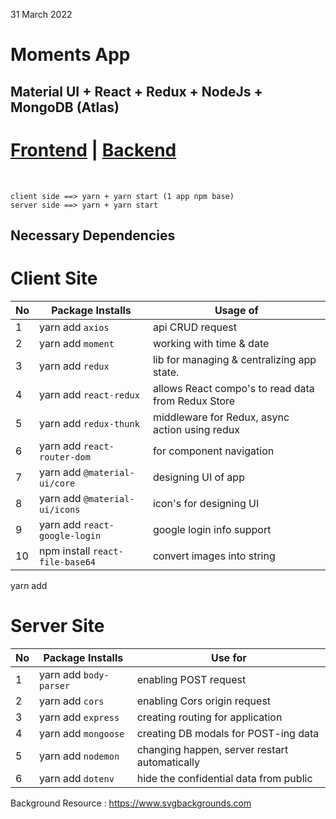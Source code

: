 31 March 2022 

# Moments App 

## Material UI + React + Redux + NodeJs + MongoDB (Atlas)

# [Frontend](https://moments-app-bd.netlify.app) | [Backend](https://moments-app-bd.herokuapp.com) 

<br/>

```
client side ==> yarn + yarn start (1 app npm base)
server side ==> yarn + yarn start 
```

## Necessary Dependencies

# Client Site

|No| Package Installs       | Usage of                                          |
|--|------------------------|---------------------------------------------------|
| 1| yarn add `axios`       | api CRUD request                                  |
| 2| yarn add `moment`      | working with time & date                          |
| 3| yarn add `redux`       | lib for managing & centralizing app state.        |
| 4| yarn add `react-redux` | allows React compo's to read data from Redux Store|
| 5| yarn add `redux-thunk` | middleware for Redux, async action using redux    |
| 6| yarn add `react-router-dom`    | for component navigation                  |
| 7| yarn add `@material-ui/core`   | designing UI of app                       |
| 8| yarn add `@material-ui/icons`  | icon's for designing UI                   |
| 9| yarn add `react-google-login`  | google login info support                 |
|10| npm install `react-file-base64`| convert images into string                |


yarn add 
<br/>

# Server Site

|No| Package Installs       | Use for                                       |
|--|------------------------|-----------------------------------------------|
|1 | yarn add `body-parser` | enabling POST request                         |
|2 | yarn add `cors`        | enabling Cors origin request                  |
|3 | yarn add `express`     | creating routing for application              |
|4 | yarn add `mongoose`    | creating DB modals for POST-ing data          |
|5 | yarn add `nodemon`     | changing happen, server restart automatically |
|6 | yarn add `dotenv`      | hide the confidential data from public        |


Background Resource : https://www.svgbackgrounds.com 
